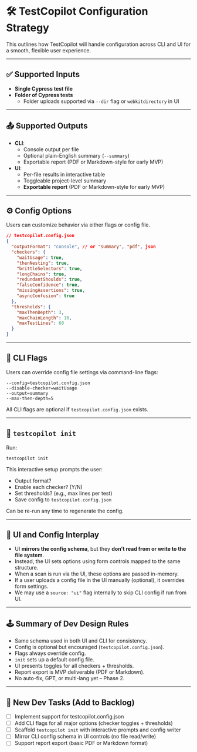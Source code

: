 # 🛠️ TestCopilot Configuration Strategy

This outlines how TestCopilot will handle configuration across CLI and UI for a smooth, flexible user experience.

---

## ✅ Supported Inputs

- **Single Cypress test file**
- **Folder of Cypress tests**
  - Folder uploads supported via `--dir` flag or `webkitdirectory` in UI

---

## 📤 Supported Outputs

- **CLI**:
  - Console output per file
  - Optional plain-English summary (`--summary`)
  - Exportable report (PDF or Markdown-style for early MVP)
- **UI**:
  - Per-file results in interactive table
  - Toggleable project-level summary
  - **Exportable report** (PDF or Markdown-style for early MVP)

---

## ⚙️ Config Options

Users can customize behavior via either flags or config file.

```json
// testcopilot.config.json
{
  "outputFormat": "console", // or "summary", "pdf", json
  "checkers": {
    "waitUsage": true,
    "thenNesting": true,
    "brittleSelectors": true,
    "longChains": true,
    "redundantShoulds": true,
    "falseConfidence": true,
    "missingAssertions": true,
    "asyncConfusion": true
  },
  "thresholds": {
    "maxThenDepth": 3,
    "maxChainLength": 10,
    "maxTestLines": 60
  }
}
```

---

## 🧩 CLI Flags

Users can override config file settings via command-line flags:

```
--config=testcopilot.config.json
--disable-checker=waitUsage
--output=summary
--max-then-depth=5
```

All CLI flags are optional if `testcopilot.config.json` exists.

---

## 🚀 `testcopilot init`

Run:

```
testcopilot init
```

This interactive setup prompts the user:

- Output format?
- Enable each checker? (Y/N)
- Set thresholds? (e.g., max lines per test)
- Save config to `testcopilot.config.json`

Can be re-run any time to regenerate the config.

---

## 🧠 UI and Config Interplay

- UI **mirrors the config schema**, but they **don’t read from or write to the file system**.
- Instead, the UI sets options using form controls mapped to the same structure.
- When a scan is run via the UI, these options are passed in-memory.
- If a user uploads a config file in the UI manually (optional), it overrides form settings.
- We may use a `source: "ui"` flag internally to skip CLI config if run from UI.

---

## 🕹️ Summary of Dev Design Rules

- Same schema used in both UI and CLI for consistency.
- Config is optional but encouraged (`testcopilot.config.json`).
- Flags always override config.
- `init` sets up a default config file.
- UI presents toggles for all checkers + thresholds.
- Report export is MVP deliverable (PDF or Markdown).
- No auto-fix, GPT, or multi-lang yet – Phase 2.

---

## 🔧 New Dev Tasks (Add to Backlog)

- [ ] Implement support for testcopilot.config.json
- [ ] Add CLI flags for all major options (checker toggles + thresholds)
- [ ] Scaffold `testcopilot init` with interactive prompts and config writer
- [ ] Mirror CLI config schema in UI controls (no file read/write)
- [ ] Support report export (basic PDF or Markdown format)
